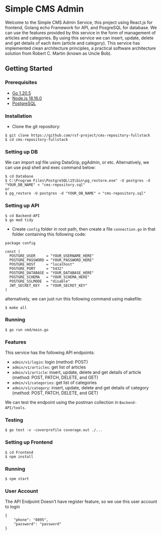 # Simple CMS Admin

Welcome to the Simple CMS Admin Service, this project using React.js for frontend, Golang echo Framework for API, and PosgreSQL for database. We can use the features provided by this service in the form of management of articles and categories. By using this service we can insert, update, delete and get details of each item (article and category). This service has implemented clean architecture principles, a practical software architecture solution from Robert C. Martin (known as Uncle Bob).

## Getting Started

### Prerequisites

- [Go 1.20.5](https://go.dev/dl/)
- [Node.js 18.16.0](https://nodejs.org/en)
- [PostgreSQL](https://www.postgresql.org/download/)

### Installation

- Clone the git repository:

```
$ git clone https://github.com/rsf-project/cms-repository-fullstack
$ cd cms-repository-fullstack
```

### Setting up DB

We can import sql file using DataGrip, pgAdmin, or etc.
Alternatively, we can use psql shell and exec command below:
```
$ cd Database
$ C:\Program Files\PostgreSQL\15\bin\pg_restore.exe" -U postgres -d "YOUR_DB_NAME" < "cms-repository.sql"
or
$ pg_restore -U postgres -d "YOUR_DB_NAME" < "cms-repository.sql"
```

### Setting up API

```
$ cd Backend-API
$ go mod tidy
```

- Create `config` folder in root path, then create a file `connection.go` in that folder containing this following code:

```
package config

const (
  POSTGRE_USER     = "YOUR_USERNAME_HERE"
  POSTGRE_PASSWORD = "YOUR_PASSWORD_HERE"
  POSTGRE_HOST     = "localhost"
  POSTGRE_PORT     = "5432"
  POSTGRE_DATABASE = "YOUR_DATABASE_HERE"
  POSTGRE_SCHEMA   = "YOUR_SCHEMA_HERE"
  POSTGRE_SSLMODE  = "disable"
  JWT_SECRET_KEY   = "YOUR_SECRET_KEY"
)
```

alternatively, we can just run this following command using makefile:

```
$ make all
```

### Running

```
$ go run cmd/main.go
```

### Features

This service has the following API endpoints:

- `admin/v1/login`: login (method: POST)
- `admin/v1/articles`: get list of articles
- `admin/v1/article`: insert, update, delete and get details of article (method: POST, PATCH, DELETE, and GET)
- `admin/v1/categories`: get list of categories
- `admin/v1/category`: insert, update, delete and get details of category (method: POST, PATCH, DELETE, and GET)

We can test the endpoint using the postman collection in `Backend-API/tools`.

### Testing

```
$ go test -v -coverprofile coverage.out ./...
```

### Setting up Frontend

```
$ cd Frontend
$ npm install
```

### Running

```
$ npm start
```

### User Account
The API Endpoint Doesn't have register feature, so we use this user account to login
```
{
    "phone": "0895",
    "password": "password"
}
```
